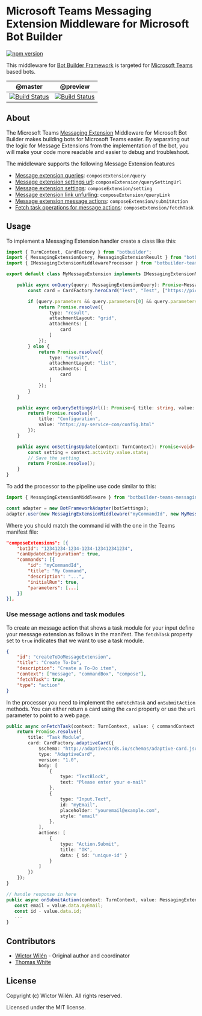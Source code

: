 # Microsoft Teams Messaging Extension Middleware for Microsoft Bot Builder 

[![npm version](https://badge.fury.io/js/botbuilder-teams-messagingextensions.svg)](https://badge.fury.io/js/botbuilder-teams-messagingextensions)

This middleware for [Bot Builder Framework](https://www.npmjs.com/package/botbuilder) is targeted for [Microsoft Teams](https://docs.microsoft.com/en-us/microsoftteams/platform/) based bots.

 | @master | @preview |
 :--------:|:---------:
 [![Build Status](https://travis-ci.org/wictorwilen/botbuilder-teams-messagingextensions.svg?branch=master)](https://travis-ci.org/wictorwilen/botbuilder-teams-messagingextensions)|[![Build Status](https://travis-ci.org/wictorwilen/botbuilder-teams-messagingextensions.svg?branch=preview)](https://travis-ci.org/wictorwilen/botbuilder-teams-messagingextensions)

## About

The Microsoft Teams [Messaging Extension](https://docs.microsoft.com/en-us/microsoftteams/platform/concepts/messaging-extensions/messaging-extensions-overview?view=msteams-client-js-latest) Middleware for Microsoft Bot Builder makes building bots for Microsoft Teams easier. By separating out the logic for Message Extensions from the implementation of the bot, you will make your code more readable and easier to debug and troubleshoot.

The middleware supports the following Message Extension features

* [Message extension queries](https://docs.microsoft.com/en-us/microsoftteams/platform/concepts/messaging-extensions/search-extensions): `composeExtension/query`
* [Message extension settings url](https://docs.microsoft.com/en-us/microsoftteams/platform/concepts/messaging-extensions/search-extensions#add-event-handlers): `composeExtension/querySettingUrl`
* [Message extension settings](https://docs.microsoft.com/en-us/microsoftteams/platform/concepts/messaging-extensions/search-extensions#add-event-handlers): `composeExtension/setting`
* [Message extension link unfurling](https://developer.microsoft.com/en-us/office/blogs/add-rich-previews-to-messages-using-link-unfurling/): `composeExtension/queryLink`
* [Message extension message actions](https://docs.microsoft.com/en-us/microsoftteams/platform/concepts/messaging-extensions/create-extensions): `composeExtension/submitAction`
* [Fetch task operations for message actions](https://docs.microsoft.com/en-us/microsoftteams/platform/concepts/messaging-extensions/create-extensions): `composeExtension/fetchTask`

## Usage

To implement a Messaging Extension handler create a class like this:

``` TypeScript
import { TurnContext, CardFactory } from "botbuilder";
import { MessagingExtensionQuery, MessagingExtensionResult } from "botbuilder-teams";
import { IMessagingExtensionMiddlewareProcessor } from "botbuilder-teams-messagingextensions";

export default class MyMessageExtension implements IMessagingExtensionMiddlewareProcessor {

    public async onQuery(query: MessagingExtensionQuery): Promise<MessagingExtensionResult> {
        const card = CardFactory.heroCard("Test", "Test", ["https://picsum.photos/200/200"]);

        if (query.parameters && query.parameters[0] && query.parameters[0].name === "initialRun") {
            return Promise.resolve({
                type: "result",
                attachmentLayout: "grid",
                attachments: [
                    card
                ]
            });
        } else {
            return Promise.resolve({
                type: "result",
                attachmentLayout: "list",
                attachments: [
                    card
                ]
            });
        }
    }

    public async onQuerySettingsUrl(): Promise<{ title: string, value: string }> {
        return Promise.resolve({
            title: "Configuration",
            value: "https://my-service-com/config.html"
        });
    }

    public async onSettingsUpdate(context: TurnContext): Promise<void> {
        const setting = context.activity.value.state;
        // Save the setting
        return Promise.resolve();
    }
}
```
To add the processor to the pipeline use code similar to this:

``` TypeScript
import { MessagingExtensionMiddleware } from "botbuilder-teams-messagingextensions";

const adapter = new BotFrameworkAdapter(botSettings);
adapter.user(new MessagingExtensionMiddleware("myCommandId", new MyMessageExtension()));
```

Where you should match the command id with the one in the Teams manifest file:

``` JSON
"composeExtensions": [{
    "botId": "12341234-1234-1234-123412341234",
    "canUpdateConfiguration": true,
    "commands": [{
        "id": "myCommandId",
        "title": "My Command",
        "description": "...",
        "initialRun": true,
        "parameters": [...]
    }]
}],
```

### Use message actions and task modules

To create an message action that shows a task module for your input define your message extension as follows in the manifest. The `fetchTask` property set to `true` indicates that we want to use a task module.

``` JSON
{
    "id": "createToDoMessageExtension",
    "title": "Create To-Do",
    "description": "Create a To-Do item",
    "context": ["message", "commandBox", "compose"], 
    "fetchTask": true,
    "type": "action"
}
```

In the processor you need to implement the `onFetchTask` and `onSubmitAction` methods. You can either return a card using the `card` property or 
use the `url` parameter to point to a web page.

``` TypeScript
public async onFetchTask(context: TurnContext, value: { commandContext: any, context: any, messagePayload: any }): Promise<ITaskInfo> {
    return Promise.resolve({
        title: "Task Module",
        card: CardFactory.adaptiveCard({
            $schema: "http://adaptivecards.io/schemas/adaptive-card.json",
            type: "AdaptiveCard",
            version: "1.0",
            body: [
                {
                    type: "TextBlock",
                    text: "Please enter your e-mail"
                },
                {
                    type: "Input.Text",
                    id: "myEmail",
                    placeholder: "youremail@example.com",
                    style: "email"
                },
            ],
            actions: [
                {
                    type: "Action.Submit",
                    title: "OK",
                    data: { id: "unique-id" }
                }
            ]
        })
    });
}

// handle response in here
public async onSubmitAction(context: TurnContext, value: MessagingExtensionQuery): Promise<MessagingExtensionResult> {
   const email = value.data.myEmail;
   const id - value.data.id;
   ...
}
```


## Contributors

* [Wictor Wilén](https://github.com/wictorwilen) - Original author and coordinator
* [Thomas White](https://github.com/tdwhite0)

## License

Copyright (c) Wictor Wilén. All rights reserved.

Licensed under the MIT license.